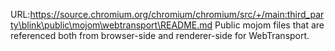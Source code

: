 URL:https://source.chromium.org/chromium/chromium/src/+/main:third_party\blink\public\mojom\webtransport\README.md
Public mojom files that are referenced both from browser-side and renderer-side for WebTransport.
